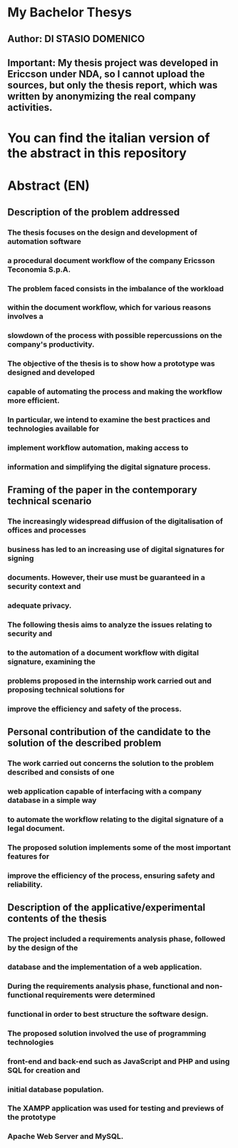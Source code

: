 # My Bachelor Thesys
## Author: DI STASIO DOMENICO 

## Important: My thesis project was developed in Ericcson under NDA, so I cannot upload the sources, but only the thesis report, which was written by anonymizing the real company activities.

# You can find the italian version of the abstract in this repository

# Abstract (EN)
## Description of the problem addressed
### The thesis focuses on the design and development of automation software
### a procedural document workflow of the company Ericsson Teconomia S.p.A.
### The problem faced consists in the imbalance of the workload
### within the document workflow, which for various reasons involves a
### slowdown of the process with possible repercussions on the company's productivity.
### The objective of the thesis is to show how a prototype was designed and developed
### capable of automating the process and making the workflow more efficient.
### In particular, we intend to examine the best practices and technologies available for
### implement workflow automation, making access to
### information and simplifying the digital signature process.

## Framing of the paper in the contemporary technical scenario
### The increasingly widespread diffusion of the digitalisation of offices and processes
### business has led to an increasing use of digital signatures for signing
### documents. However, their use must be guaranteed in a security context and
### adequate privacy.
### The following thesis aims to analyze the issues relating to security and
### to the automation of a document workflow with digital signature, examining the
### problems proposed in the internship work carried out and proposing technical solutions for
### improve the efficiency and safety of the process.

## Personal contribution of the candidate to the solution of the described problem
### The work carried out concerns the solution to the problem described and consists of one
### web application capable of interfacing with a company database in a simple way
### to automate the workflow relating to the digital signature of a legal document.
### The proposed solution implements some of the most important features for
### improve the efficiency of the process, ensuring safety and reliability.

## Description of the applicative/experimental contents of the thesis
### The project included a requirements analysis phase, followed by the design of the
### database and the implementation of a web application.
### During the requirements analysis phase, functional and non-functional requirements were determined
### functional in order to best structure the software design.
### The proposed solution involved the use of programming technologies
### front-end and back-end such as JavaScript and PHP and using SQL for creation and
### initial database population.
### The XAMPP application was used for testing and previews of the prototype
### Apache Web Server and MySQL.
